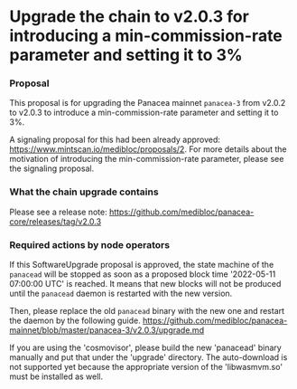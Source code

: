 # Upgrade the chain to v2.0.3 for introducing a min-commission-rate parameter and setting it to 3%


### Proposal

This proposal is for upgrading the Panacea mainnet `panacea-3` from v2.0.2 to v2.0.3 to introduce a min-commission-rate parameter and setting it to 3%.

A signaling proposal for this had been already approved: https://www.mintscan.io/medibloc/proposals/2.
For more details about the motivation of introducing the min-commission-rate parameter, please see the signaling proposal.


### What the chain upgrade contains

Please see a release note: https://github.com/medibloc/panacea-core/releases/tag/v2.0.3


### Required actions by node operators

If this SoftwareUpgrade proposal is approved, the state machine of the `panacead` will be stopped as soon as a proposed block time '2022-05-11 07:00:00 UTC' is reached.
It means that new blocks will not be produced until the `panacead` daemon is restarted with the new version.

Then, please replace the old `panacead` binary with the new one and restart the daemon by the following guide.
https://github.com/medibloc/panacea-mainnet/blob/master/panacea-3/v2.0.3/upgrade.md

If you are using the 'cosmovisor', please build the new 'panacead' binary manually and put that under the 'upgrade' directory. The auto-download is not supported yet because the appropriate version of the 'libwasmvm.so' must be installed as well.
